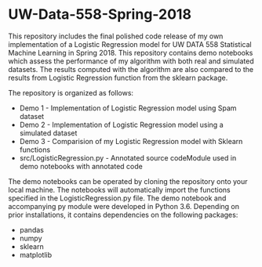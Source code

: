 # UW-Data-558-Spring-2018

This repository includes the final polished code release of my own implementation of a Logistic Regression model for UW DATA 558 Statistical Machine Learning in Spring 2018. This repository contains demo notebooks which assess the performance of my algorithm with both real and simulated datasets. The results computed with the algorithm are also compared to the results from Logistic Regression function from the sklearn package. 

The repository is organized as follows:

 * Demo 1 - Implementation of Logistic Regression model using Spam dataset
 * Demo 2 - Implementation of Logistic Regression model using a simulated dataset
 * Demo 3 - Comparision of my Logistic Regression model with Sklearn functions
 * src/LogisticRegression.py - Annotated source codeModule used in demo notebooks with annotated code

The demo notebooks can be operated by cloning the repository onto your local machine. The notebooks will automatically import the functions specified in the LogisticRegression.py file. The demo notebook and accompanying py module were developed in Python 3.6. Depending on prior installations, it contains dependencies on the following packages:

* pandas
* numpy
* sklearn
* matplotlib



